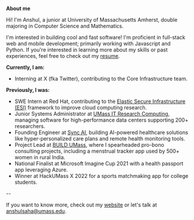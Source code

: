 **About me**

Hi! I'm Anshul, a junior at University of Massachusetts Amherst, double majoring in Computer Science and Mathematics.

I'm interested in building cool and fast software! I'm proficient in full-stack web and mobile development; primarily working with Javascript and Python. If you're interested in learning more about my skills or past experiences, feel free to check out my [resume](https://anshulsaha.com/resume).

**Currently, I am:**

- Interning at X (fka Twitter), contributing to the Core Infrastructure team.

**Previously, I was:**

- SWE Intern at Red Hat, contributing to the [Elastic Secure Infrastructure (ESI)](https://research.redhat.com/blog/research_project/elastic-secure-infrastructure/) framework to improve cloud computing research.
- Junior Systems Administrator at [UMass IT Research Computing](https://docs.unity.rc.umass.edu), managing software for high-performance data centers supporting 200+ researchers.
- Founding Engineer at [Sync AI](https://justsync.ai), building AI-powered healthcare solutions like hyper-personalized care plans and remote health monitoring tools.
- Project Lead at [BUILD UMass](https://buildumass.com), where I spearheaded pro-bono consulting projects, including a menstrual tracker app used by 500+ women in rural India.
- National Finalist at Microsoft Imagine Cup 2021 with a health passport app leveraging Azure.
- Winner at HackUMass X 2022 for a sports matchmaking app for college students.

--

If you want to know more, check out my [website](https://anshulsaha.com) or let's talk at anshulsaha@umass.edu.
